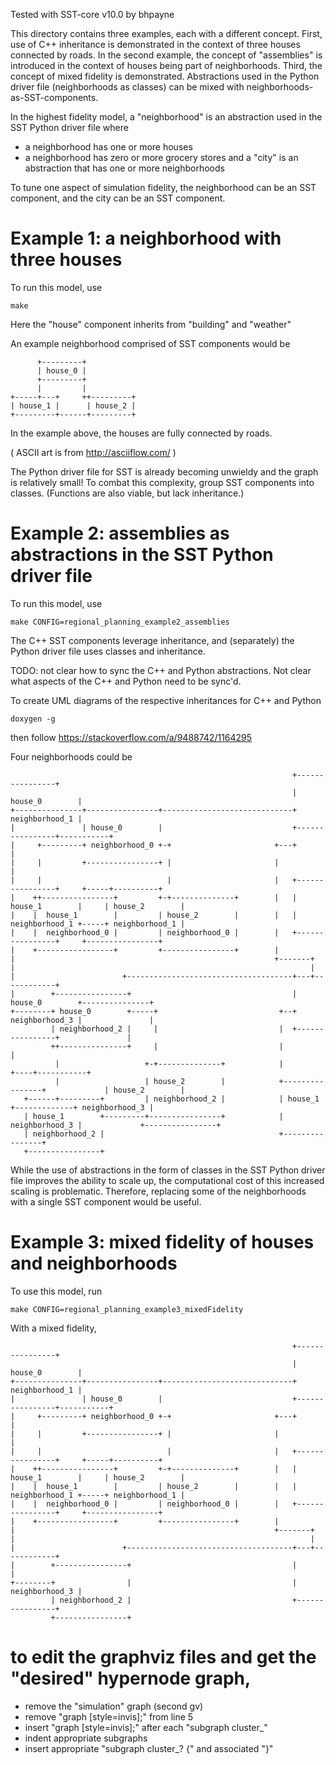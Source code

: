 
Tested with SST-core v10.0 by bhpayne

This directory contains three examples, each with a different concept.
First, use of C++ inheritance is demonstrated in the context of three houses connected by roads.
In the second example, the concept of "assemblies" is introduced in the context of houses being part of neighborhoods.
Third, the concept of mixed fidelity is demonstrated. Abstractions used in the Python driver file (neighborhoods as classes) can be mixed with neighborhoods-as-SST-components. 



In the highest fidelity model, a "neighborhood" is an abstraction used in the SST Python driver file where
* a neighborhood has one or more houses
* a neighborhood has zero or more grocery stores
and a "city" is an abstraction that has one or more neighborhoods

To tune one aspect of simulation fidelity, the neighborhood can be an SST component, and the city can be an SST component.

# Example 1: a neighborhood with three houses

To run this model, use

    make

Here the "house" component inherits from "building" and "weather"

An example neighborhood comprised of SST components would be

          +---------+
          | house_0 |
          +---------+
          |         |
    +-----+---+     ++---------+
    | house_1 |      | house_2 |
    +---------+------+---------+

In the example above, the houses are fully connected by roads.

( ASCII art is from http://asciiflow.com/ )

The Python driver file for SST is already becoming unwieldy and the graph is relatively small!
To combat this complexity, group SST components into classes. (Functions are also viable, but lack inheritance.)

# Example 2: assemblies as abstractions in the SST Python driver file

To run this model, use

    make CONFIG=regional_planning_example2_assemblies

The C++ SST components leverage inheritance, and (separately) the Python driver file uses classes and inheritance.

TODO: not clear how to sync the C++ and Python abstractions. Not clear what aspects of the C++ and Python need to be sync'd.

To create UML diagrams of the respective inheritances for C++ and Python

    doxygen -g

then follow https://stackoverflow.com/a/9488742/1164295

Four neighborhoods could be

                                                                   +----------------+
                                                                   | house_0        |
    +---------------+----------------+-----------------------------+ neighborhood_1 |
    |               | house_0        |                             +----------------+-----------+
    |     +---------+ neighborhood_0 +-+                       +---+                            |
    |     |         +----------------+ |                       |                                |
    |     |                            |                       |   +----------------+     +-----+----------+
    |    ++----------------+         +-+--------------+        |   | house_1        |     | house_2        |
    |    |  house_1        |         | house_2        |        |   | neighborhood_1 +-----+ neighborhood_1 |
    |    |  neighborhood_0 |         | neighborhood_0 |        |   +----------------+     +----------------+
    |    +-----------------+         +----------------+        |
    |                                                          +-------+
    |                                                                  |
    |                        +-------------------------------------+---+------------+
    |        +----------------+                                    | house_0        +---------------+
    +--------+ house_0        +-----+                           +--+ neighborhood_3 |               |
             | neighborhood_2 |     |                           |  +----------------+               |
             ++---------------+     |                           |                                   |
              |                   +-+--------------+            |                              +----+-----------+
              |                   | house_2        |            +----------------+             | house_2        |
       +------+---------+         | neighborhood_2 |            | house_1        +-------------+ neighborhood_3 |
       | house_1        +---------+----------------+            | neighborhood_3 |             +----------------+
       | neighborhood_2 |                                       +----------------+
       +----------------+

While the use of abstractions in the form of classes in the SST Python driver file improves the ability to scale up,
the computational cost of this increased scaling is problematic. 
Therefore, replacing some of the neighborhoods with a single SST component would be useful.

# Example 3: mixed fidelity of houses and neighborhoods

To use this model, run

    make CONFIG=regional_planning_example3_mixedFidelity

With a mixed fidelity,

                                                                   +----------------+
                                                                   | house_0        |
    +---------------+----------------+-----------------------------+ neighborhood_1 |
    |               | house_0        |                             +----------------+-----------+
    |     +---------+ neighborhood_0 +-+                       +---+                            |
    |     |         +----------------+ |                       |                                |
    |     |                            |                       |   +----------------+     +-----+----------+
    |    ++----------------+         +-+--------------+        |   | house_1        |     | house_2        |
    |    |  house_1        |         | house_2        |        |   | neighborhood_1 +-----+ neighborhood_1 |
    |    |  neighborhood_0 |         | neighborhood_0 |        |   +----------------+     +----------------+
    |    +-----------------+         +----------------+        |
    |                                                          +-------+
    |                                                                  |
    |                        +-------------------------------------+---+------------+
    |        +----------------+                                    |                |
    +--------+                |                                    | neighborhood_3 |
             | neighborhood_2 |                                    +----------------+
             +----------------+



# to edit the graphviz files and get the "desired" hypernode graph,
* remove the "simulation" graph (second gv)
* remove "graph [style=invis];" from line 5
* insert "graph [style=invis];" after each "subgraph cluster_"
* indent appropriate subgraphs
* insert appropriate "subgraph cluster_? {" and associated "}"


